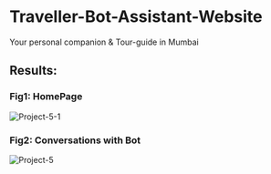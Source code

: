 # Traveller-Bot-Assistant-Website
Your personal companion & Tour-guide in Mumbai

## Results:

### Fig1: HomePage
![Project-5-1](https://github.com/NehaSingh2021/Traveller-Bot-Assistant-Website/assets/75617171/6baf3270-1a60-41f2-91e3-3a6ea7249025)

### Fig2: Conversations with Bot
![Project-5](https://github.com/NehaSingh2021/Traveller-Bot-Assistant-Website/assets/75617171/5b1b480a-0117-4505-be2b-30b7cb716e85)
